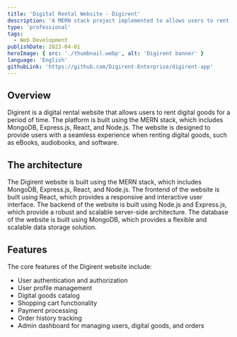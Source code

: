 ```yaml
---
title: 'Digital Rental Website - Digirent'
description: 'A MERN stack project implemented to allows users to rent digital goods for a period of time.'
type: 'professional'
tags:
  - Web Development
publishDate: 2023-04-01
heroImage: { src: './thumbnail.webp', alt: 'Digirent banner' }
language: 'English'
githubLink: 'https://github.com/Digirent-Enterprise/digirent-app'
---
```


## Overview

Digirent is a digital rental website that allows users to rent digital goods for a period of time. The platform is built using the MERN stack, which includes MongoDB, Express.js, React, and Node.js. The website is designed to provide users with a seamless experience when renting digital goods, such as eBooks, audiobooks, and software.

## The architecture

The Digirent website is built using the MERN stack, which includes MongoDB, Express.js, React, and Node.js. The frontend of the website is built using React, which provides a responsive and interactive user interface. The backend of the website is built using Node.js and Express.js, which provide a robust and scalable server-side architecture. The database of the website is built using MongoDB, which provides a flexible and scalable data storage solution.

## Features

The core features of the Digirent website include:

- User authentication and authorization
- User profile management
- Digital goods catalog
- Shopping cart functionality
- Payment processing
- Order history tracking
- Admin dashboard for managing users, digital goods, and orders
